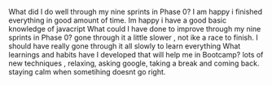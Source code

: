 What did I do well through my nine sprints in Phase 0? I am happy i finished everything in  good amount of time. Im happy i have a good basic knowledge of javacript
 What could I have done to improve through my nine sprints in Phase 0? gone through it a little slower , not ike a race to finish. I should have really gone through it all slowly to learn everything
 What learnings and habits have I developed that will help me in Bootcamp? lots of new techniques , relaxing, asking google, taking a break and coming back. staying calm when sometihing doesnt go right.